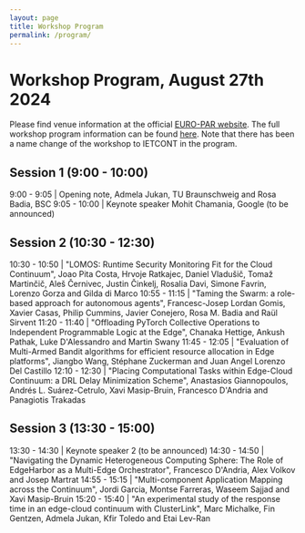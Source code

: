 ```yaml
---
layout: page
title: Workshop Program
permalink: /program/
---
```

# Workshop Program, August 27th 2024

Please find venue information at the official [EURO-PAR website](https://2024.euro-par.org/nc/attending/). The full workshop program information can be found [here](https://2024.euro-par.org/program/program/). Note that there has been a name change of the workshop to IETCONT in the program.

## Session 1 (9:00 - 10:00)

9:00 - 9:05 | Opening note, Admela Jukan, TU Braunschweig and Rosa Badia, BSC
9:05 - 10:00 | Keynote speaker Mohit Chamania, Google (to be announced)

## Session 2 (10:30 - 12:30)

10:30 - 10:50 | "LOMOS: Runtime Security Monitoring Fit for the Cloud Continuum", Joao Pita Costa, Hrvoje Ratkajec, Daniel Vladušič, Tomaž Martinčič, Aleš Černivec, Justin Činkelj, Rosalia Davi, Simone Favrin, Lorenzo Gorza and Gilda di Marco
10:55 - 11:15 | "Taming the Swarm: a role-based approach for autonomous agents", Francesc-Josep Lordan Gomis, Xavier Casas, Philip Cummins, Javier Conejero, Rosa M. Badia and Raül Sirvent
11:20 - 11:40 | "Offloading PyTorch Collective Operations to Independent Programmable Logic at the Edge", Chanaka Hettige, Ankush Pathak, Luke D'Alessandro and Martin Swany
11:45 - 12:05 | "Evaluation of Multi-Armed Bandit algorithms for efficient resource allocation in Edge platforms", Jiangbo Wang, Stéphane Zuckerman and Juan Angel Lorenzo Del Castillo
12:10 - 12:30 | "Placing Computational Tasks within Edge-Cloud Continuum: a DRL Delay Minimization Scheme", Anastasios Giannopoulos, Andrés L. Suárez-Cetrulo, Xavi Masip-Bruin, Francesco D'Andria and Panagiotis Trakadas

## Session 3 (13:30 - 15:00)

13:30 - 14:30 | Keynote speaker 2 (to be announced)
14:30 - 14:50 | "Navigating the Dynamic Heterogeneous Computing Sphere: The Role of EdgeHarbor as a Multi-Edge Orchestrator", Francesco D'Andria, Alex Volkov and Josep Martrat
14:55 - 15:15 | "Multi-component Application Mapping across the Continuum", Jordi Garcia, Montse Farreras, Waseem Sajjad and Xavi Masip-Bruin
15:20 - 15:40 | "An experimental study of the response time in an edge-cloud continuum with ClusterLink", Marc Michalke, Fin Gentzen, Admela Jukan, Kfir Toledo and Etai Lev-Ran
